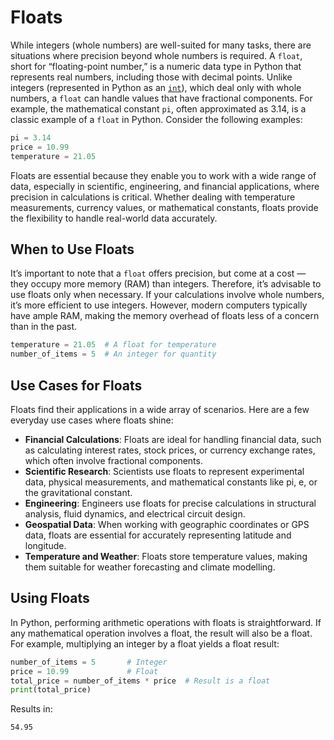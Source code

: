 # Floats

While integers (whole numbers) are well-suited for many tasks, there are situations where precision
beyond whole numbers is required. A `float`, short for “floating-point number,” is a numeric data
type in Python that represents real numbers, including those with decimal points. Unlike integers
(represented in Python as an [`int`](ints.md)), which deal only with whole numbers, a `float` can
handle values that have fractional components. For example, the mathematical constant `pi`, often
approximated as 3.14, is a classic example of a `float` in Python. Consider the following examples:

``` python {title="Floating Point Numbers" linenums="1"}
pi = 3.14
price = 10.99
temperature = 21.05
```

Floats are essential because they enable you to work with a wide range of data, especially in
scientific, engineering, and financial applications, where precision in calculations is critical.
Whether dealing with temperature measurements, currency values, or mathematical constants, floats
provide the flexibility to handle real-world data accurately.

## When to Use Floats

It’s important to note that a `float` offers precision, but come at a cost — they occupy more
memory (RAM) than integers. Therefore, it’s advisable to use floats only when necessary. If
your calculations involve whole numbers, it’s more efficient to use integers. However, modern
computers typically have ample RAM, making the memory overhead of floats less of a concern than
in the past.

``` python {title="Sample Use Cases for Floats" linenums="1"}
temperature = 21.05  # A float for temperature
number_of_items = 5  # An integer for quantity
```

## Use Cases for Floats

Floats find their applications in a wide array of scenarios. Here are a few everyday use cases
where floats shine:

- **Financial Calculations**: Floats are ideal for handling financial data, such as calculating
  interest rates, stock prices, or currency exchange rates, which often involve fractional
  components.
- **Scientific Research**: Scientists use floats to represent experimental data, physical
  measurements, and mathematical constants like pi, e, or the gravitational constant.
- **Engineering**: Engineers use floats for precise calculations in structural analysis,
  fluid dynamics, and electrical circuit design.
- **Geospatial Data**: When working with geographic coordinates or GPS data, floats are essential
  for accurately representing latitude and longitude.
- **Temperature and Weather**: Floats store temperature values, making them suitable for weather forecasting and climate modelling.

## Using Floats

In Python, performing arithmetic operations with floats is straightforward. If any mathematical
operation involves a float, the result will also be a float. For example, multiplying an integer
by a float yields a float result:

``` python {title="Arithmetic with Floats" linenums="1"}
number_of_items = 5       # Integer
price = 10.99             # Float
total_price = number_of_items * price  # Result is a float
print(total_price)
```

Results in:

``` bash
54.95
```